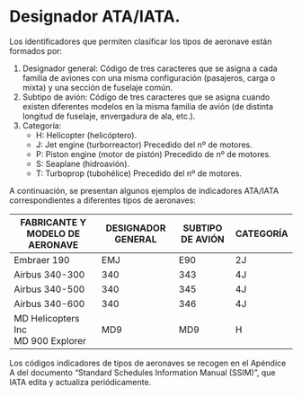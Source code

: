 
# Designador ATA/IATA.

Los identificadores que permiten clasificar los tipos de aeronave están formados por:

1. Designador general: Código de tres caracteres que se asigna a cada familia de aviones con una misma configuración (pasajeros, carga o mixta) y una sección de fuselaje común.
2. Subtipo de avión: Código de tres caracteres que se asigna cuando existen diferentes modelos en la misma familia de avión (de distinta longitud de fuselaje, envergadura de ala, etc.).
3. Categoría:
	- H: Helicopter (helicóptero).
	- J: Jet engine (turborreactor) Precedido del nº de motores.
	- P: Piston engine (motor de pistón) Precedido de nº de motores.
	- S: Seaplane (hidroavión).
	- T: Turboprop (tubohélice) Precedido del nº de motores.

A continuación, se presentan algunos ejemplos de indicadores ATA/IATA correspondientes a diferentes tipos de aeronaves:

| FABRICANTE Y MODELO DE AERONAVE       | DESIGNADOR GENERAL | SUBTIPO DE AVIÓN | CATEGORÍA |
| ------------------------------------- | ------------------ | ---------------- | --------- |
| Embraer 190                           | EMJ                | E90              | 2J        |
| Airbus 340-300                        | 340                | 343              | 4J        |
| Airbus 340-500                        | 340                | 345              | 4J        |
| Airbus 340-600                        | 340                | 346              | 4J        |
| MD Helicopters Inc<br>MD 900 Explorer | MD9                | MD9              | H         |

Los códigos indicadores de tipos de aeronaves se recogen en el Apéndice A del documento “Standard Schedules Information Manual (SSIM)”, que IATA edita y actualiza periódicamente.

